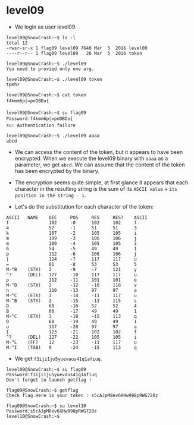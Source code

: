 # level09

- We login as user level09.
```
level09@SnowCrash:~$ ls -l
total 12
-rwsr-sr-x 1 flag09 level09 7640 Mar  5  2016 level09
----r--r-- 1 flag09 level09   26 Mar  5  2016 token
```

```
level09@SnowCrash:~$ ./level09
You need to provied only one arg.
```

```
level09@SnowCrash:~$ ./level09 token
tpmhr
```

```
level09@SnowCrash:~$ cat token
f4kmm6p|=pnDBDu{
```

```
level09@SnowCrash:~$ su flag09
Password:f4kmm6p|=pnDBDu{
su: Authentication failure
```

```
level09@SnowCrash:~$ ./level09 aaaa
abcd
```


- We can access the content of the token, but it appears to have been encrypted. When we execute the level09 binary with `aaaa` as a parameter, we get `abcd`. We can assume that the content of the token has been encrypted by the binary.


- The encryption seems quite simple, at first glance it appears that each character in the resulting string is the sum of its `ASCII value` + `its position in the string - 1`.


- Let's do the substitution for each character of the token:
```
ASCII	NAME	DEC		POS		RES		RES?	ASCII
f				102		-0		102		102		f
4				52		-1		51		51		3
k				107		-2		105		105		i
m				109		-3		106		106		j
m				109		-4		105		105		i
6				54		-5		49		49		1
p				112		-6		106		106		j
|				124		-7		117		117		u
=				61		-8		53		53		5
M-^B	(STX)	2		-9		-7		121		y
^?		(DEL)	127		-10		117		117		u
p				112		-11		101		101		e
M-^B	(STX)	2		-12		-10		118		v
n				110		-13		97		97		a
M-^C	(ETX)	3		-14		-11		117		u
M-^B	(STX)	2		-15		-13		115		s
D				68		-16		52		52		4
B				66		-17		49		49		1
M-^C	(ETX)	3		-18		-15		113		q
D				68		-19		49		49		1
u				117		-20		97		97		a
{				123		-21		102		102		f
^?		(DEL)	127		-22		105		105		i
M-^L	(FF)	12		-23		-11		117		u
M-^I	(TAB)	9		-24		-15		113		q
```


- We get `f3iji1ju5yuevaus41q1afiuq`.
```
level09@SnowCrash:~$ su flag09
Password:f3iji1ju5yuevaus41q1afiuq
Don't forget to launch getflag !
```

```
flag09@SnowCrash:~$ getflag
Check flag.Here is your token : s5cAJpM8ev6XHw998pRWG728z
```

```
flag09@SnowCrash:~$ su level10
Password:s5cAJpM8ev6XHw998pRWG728z
level10@SnowCrash:~$
```